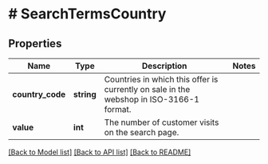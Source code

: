 # # SearchTermsCountry

## Properties

Name | Type | Description | Notes
------------ | ------------- | ------------- | -------------
**country_code** | **string** | Countries in which this offer is currently on sale in the webshop in ISO-3166-1 format. |
**value** | **int** | The number of customer visits on the search page. |

[[Back to Model list]](../../README.md#models) [[Back to API list]](../../README.md#endpoints) [[Back to README]](../../README.md)
